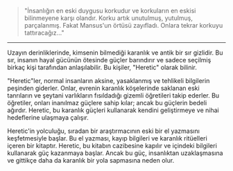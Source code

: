 > "İnsanlığın en eski duygusu korkudur ve korkuların en eskisi bilinmeyene karşı olandır. Korku artık unutulmuş, yutulmuş, parçalanmış. Fakat Mansus'un örtüsü zayıfladı. Onlara tekrar korkuyu tattıracağız..."
***

Uzayın derinliklerinde, kimsenin bilmediği karanlık ve antik bir sır gizlidir. Bu sır, insanın hayal gücünün ötesinde güçler barındırır ve sadece seçilmiş birkaç kişi tarafından anlaşılabilir. Bu kişiler, "Heretic" olarak bilinir.

"Heretic"ler, normal insanların aksine, yasaklanmış ve tehlikeli bilgilerin peşinden giderler. Onlar, evrenin karanlık köşelerinde saklanan eski tanrıların ve şeytani varlıkların fısıldadığı gizemli öğretileri takip ederler. Bu öğretiler, onları inanılmaz güçlere sahip kılar; ancak bu güçlerin bedeli ağırdır. Heretic, bu karanlık güçleri kullanarak kendini geliştirmeye ve nihai hedeflerine ulaşmaya çalışır.

Heretic'in yolculuğu, sıradan bir araştırmacının eski bir el yazmasını keşfetmesiyle başlar. Bu el yazması, kayıp bilgileri ve karanlık ritüelleri içeren bir kitaptır. Heretic, bu kitabın cazibesine kapılır ve içindeki bilgileri kullanarak güç kazanmaya başlar. Ancak bu güç, insanlıktan uzaklaşmasına ve gittikçe daha da karanlık bir yola sapmasına neden olur.
